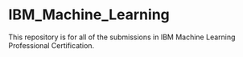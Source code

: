 # IBM_Machine_Learning
This repository is for all of the submissions in IBM Machine Learning Professional Certification.
